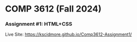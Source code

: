 # COMP 3612 (Fall 2024)
### Assignment #1: HTML+CSS

Live Site: https://kscidmore.github.io/Comp3612-Assignment1/

  
